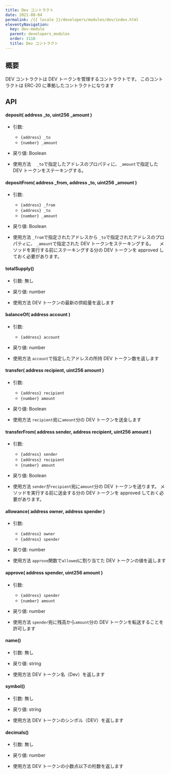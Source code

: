 ```yaml
---
title: Dev コントラクト
date: 2021-08-04
permalink: /{{ locale }}/developers/modules/dev/index.html
eleventyNavigation:
  key: dev-module
  parent: developers_modules
  order: 3110
  title: Dev コントラクト
---
```


## 概要

DEV コントラクトは DEV トークンを管理するコントラクトです。
このコントラクトは ERC-20 に準拠したコントラクトになります

## API

#### deposit( address \_to, uint256 \_amount )

- 引数:

  - `{address} _to`
  - `{number} _amount`

- 戻り値: Boolean

- 使用方法
  　`_to`で指定したアドレスのプロパティに、`_amount`で指定した DEV トークンをステーキングする。

#### depositFrom( address \_from, address \_to, uint256 \_amount )

- 引数:

  - `{address} _from`
  - `{address} _to`
  - `{number} _amount`

- 戻り値: Boolean

- 使用方法
  `_from`で指定されたアドレスから `_to`で指定されたアドレスのプロパティに、 `_amount`で指定された DEV トークンをステーキングする。
  　メソッドを実行する前にステーキングする分の DEV トークンを approved しておく必要があります。

#### totalSupply()

- 引数: 無し

- 戻り値: number

- 使用方法
  DEV トークンの最新の供給量を返します

#### balanceOf( address account )

- 引数:

  - `{address} account`

- 戻り値: number

- 使用方法
  `account`で指定したアドレスの所持 DEV トークン数を返します

#### transfer( address recipient, uint256 amount )

- 引数:

  - `{address} recipient`
  - `{number} amount`

- 戻り値: Boolean

- 使用方法
  `recipient`宛に`amount`分の DEV トークンを送金します

#### transferFrom( address sender, address recipient, uint256 amount )

- 引数:

  - `{address} sender`
  - `{address} recipient`
  - `{number} amount`

- 戻り値: Boolean

- 使用方法
  `sender`が`recipient`宛に`amount`分の DEV トークンを送ります。
  メソッドを実行する前に送金する分の DEV トークンを approved しておく必要があります。

#### allowance( address owner, address spender )

- 引数:

  - `{address} owner`
  - `{address} spender`

- 戻り値: number

- 使用方法
  `approve`関数で`allowed`に割り当てた DEV トークンの値を返します

#### approve( address spender, uint256 amount )

- 引数:

  - `{address} spender`
  - `{number} amount`

- 戻り値: number

- 使用方法
  `spender`宛に残高から`amount`分の DEV トークンを転送することを許可します

#### name()

- 引数: 無し

- 戻り値: string

- 使用方法
  DEV トークン名（Dev）を返します

#### symbol()

- 引数: 無し

- 戻り値: string

- 使用方法
  DEV トークンのシンボル（DEV）を返します

#### decimals()

- 引数: 無し

- 戻り値: number

- 使用方法
  DEV トークンの小数点以下の桁数を返します
